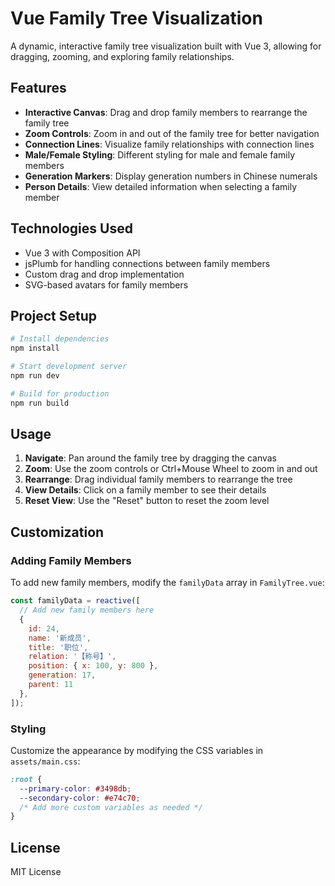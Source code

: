 # Vue Family Tree Visualization

A dynamic, interactive family tree visualization built with Vue 3, allowing for dragging, zooming, and exploring family relationships.

## Features

- **Interactive Canvas**: Drag and drop family members to rearrange the family tree
- **Zoom Controls**: Zoom in and out of the family tree for better navigation
- **Connection Lines**: Visualize family relationships with connection lines
- **Male/Female Styling**: Different styling for male and female family members
- **Generation Markers**: Display generation numbers in Chinese numerals
- **Person Details**: View detailed information when selecting a family member

## Technologies Used

- Vue 3 with Composition API
- jsPlumb for handling connections between family members
- Custom drag and drop implementation
- SVG-based avatars for family members

## Project Setup

```bash
# Install dependencies
npm install

# Start development server
npm run dev

# Build for production
npm run build
```

## Usage

1. **Navigate**: Pan around the family tree by dragging the canvas
2. **Zoom**: Use the zoom controls or Ctrl+Mouse Wheel to zoom in and out
3. **Rearrange**: Drag individual family members to rearrange the tree
4. **View Details**: Click on a family member to see their details
5. **Reset View**: Use the "Reset" button to reset the zoom level

## Customization

### Adding Family Members

To add new family members, modify the `familyData` array in `FamilyTree.vue`:

```javascript
const familyData = reactive([
  // Add new family members here
  { 
    id: 24, 
    name: '新成员', 
    title: '职位', 
    relation: '【称号】', 
    position: { x: 100, y: 800 }, 
    generation: 17, 
    parent: 11 
  },
]);
```

### Styling

Customize the appearance by modifying the CSS variables in `assets/main.css`:

```css
:root {
  --primary-color: #3498db;
  --secondary-color: #e74c70;
  /* Add more custom variables as needed */
}
```

## License

MIT License
